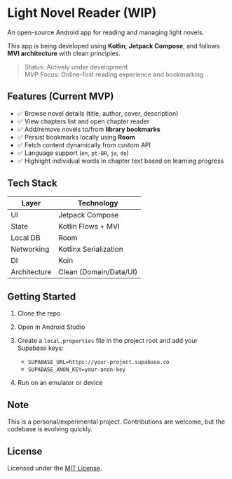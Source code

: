 # Light Novel Reader (WIP) 

An open-source Android app for reading and managing light novels.

This app is being developed using **Kotlin**, **Jetpack Compose**, and follows **MVI architecture** with clean principles.

> Status: Actively under development  
> MVP Focus: Online-first reading experience and bookmarking

## Features (Current MVP)

- ✅ Browse novel details (title, author, cover, description)
- ✅ View chapters list and open chapter reader
- ✅ Add/remove novels to/from **library bookmarks**
- ✅ Persist bookmarks locally using **Room**
- ✅ Fetch content dynamically from custom API
- ✅ Language support (`en`, `pt-BR`, `ja`, `de`)
- ✅ Highlight individual words in chapter text based on learning progress

## Tech Stack

| Layer       | Technology             |
|-------------|-------------------------|
| UI          | Jetpack Compose         |
| State       | Kotlin Flows + MVI      |
| Local DB    | Room                    |
| Networking  | Kotlinx Serialization   |
| DI          | Koin                    |
| Architecture| Clean (Domain/Data/UI)  |

## Getting Started

1. Clone the repo
2. Open in Android Studio
3. Create a `local.properties` file in the project root and add your Supabase keys:
   
   - `SUPABASE_URL=https://your-project.supabase.co`
   - `SUPABASE_ANON_KEY=your-anon-key`
5. Run on an emulator or device

## Note

This is a personal/experimental project. Contributions are welcome, but the codebase is evolving quickly.

## License

Licensed under the [MIT License](./LICENSE).

